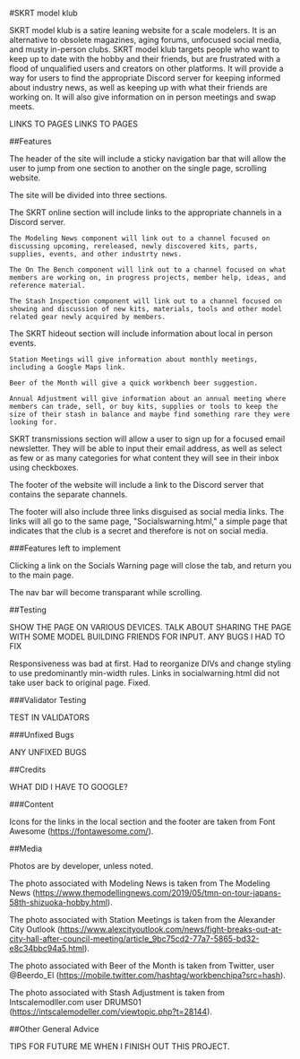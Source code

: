 #SKRT model klub

SKRT model klub is a satire leaning website for a scale modelers. It is an alternative to obsolete magazines, aging forums, unfocused social media, and musty in-person clubs. SKRT model klub targets people who want to keep up to date with the hobby and their friends, but are frustrated with a flood of unqualified users and creators on other platforms. It will provide a way for users to find the appropriate Discord server for keeping informed about industry news, as well as keeping up with what their friends are working on. It will also give information on in person meetings and swap meets.

LINKS TO PAGES
LINKS TO PAGES

##Features

The header of the site will include a sticky navigation bar that will allow the user to jump from one section to another on the single page, scrolling website.

The site will be divided into three sections.

The SKRT online section will include links to the appropriate channels in a Discord server.

    The Modeling News component will link out to a channel focused on discussing upcoming, rereleased, newly discovered kits, parts, supplies, events, and other industrty news.

    The On The Bench component will link out to a channel focused on what members are working on, in progress projects, member help, ideas, and reference material.

    The Stash Inspection component will link out to a channel focused on showing and discussion of new kits, materials, tools and other model related gear newly acquired by members.

The SKRT hideout section will include information about local in person events.

    Station Meetings will give information about monthly meetings, including a Google Maps link.

    Beer of the Month will give a quick workbench beer suggestion.

    Annual Adjustment will give information about an annual meeting where members can trade, sell, or buy kits, supplies or tools to keep the size of their stash in balance and maybe find something rare they were looking for.

SKRT transmissions section will allow a user to sign up for a focused email newsletter. They will be able to input their email address, as well as select as few or as many categories for what content they will see in their inbox using checkboxes.

The footer of the website will include a link to the Discord server that contains the separate channels.

The footer will also include three links disguised as social media links. The links will all go to the same page, "Socialswarning.html," a simple page that indicates that the club is a  secret and therefore is not on social media.

###Features left to implement

Clicking a link on the Socials Warning page will close the tab, and return you to the main page.

The nav bar will become transparant while scrolling.

##Testing

SHOW THE PAGE ON VARIOUS DEVICES.
TALK ABOUT SHARING THE PAGE WITH SOME MODEL BUILDING FRIENDS FOR INPUT.
ANY BUGS I HAD TO FIX

Responsiveness was bad at first. Had to reorganize DIVs and change styling to use predominantly min-width rules.
Links in socialwarning.html did not take user back to original page. Fixed.

###Validator Testing

TEST IN VALIDATORS

###Unfixed Bugs

ANY UNFIXED BUGS

##Credits

WHAT DID I HAVE TO GOOGLE?

###Content

Icons for the links in the local section and the footer are taken from Font Awesome (https://fontawesome.com/).

##Media

Photos are by developer, unless noted. 

The photo associated with Modeling News is taken from The Modeling News (https://www.themodellingnews.com/2019/05/tmn-on-tour-japans-58th-shizuoka-hobby.html).

The photo associated with Station Meetings is taken from the Alexander City Outlook (https://www.alexcityoutlook.com/news/fight-breaks-out-at-city-hall-after-council-meeting/article_9bc75cd2-77a7-5865-bd32-e8c34bbc94a5.html).

The photo associated with Beer of the Month is taken from Twitter, user @Beerdo_El (https://mobile.twitter.com/hashtag/workbenchipa?src=hash).

The photo associated with Stash Adjustment is taken from Intscalemodller.com user DRUMS01 (https://intscalemodeller.com/viewtopic.php?t=28144).

##Other General Advice

TIPS FOR FUTURE ME WHEN I FINISH OUT THIS PROJECT.